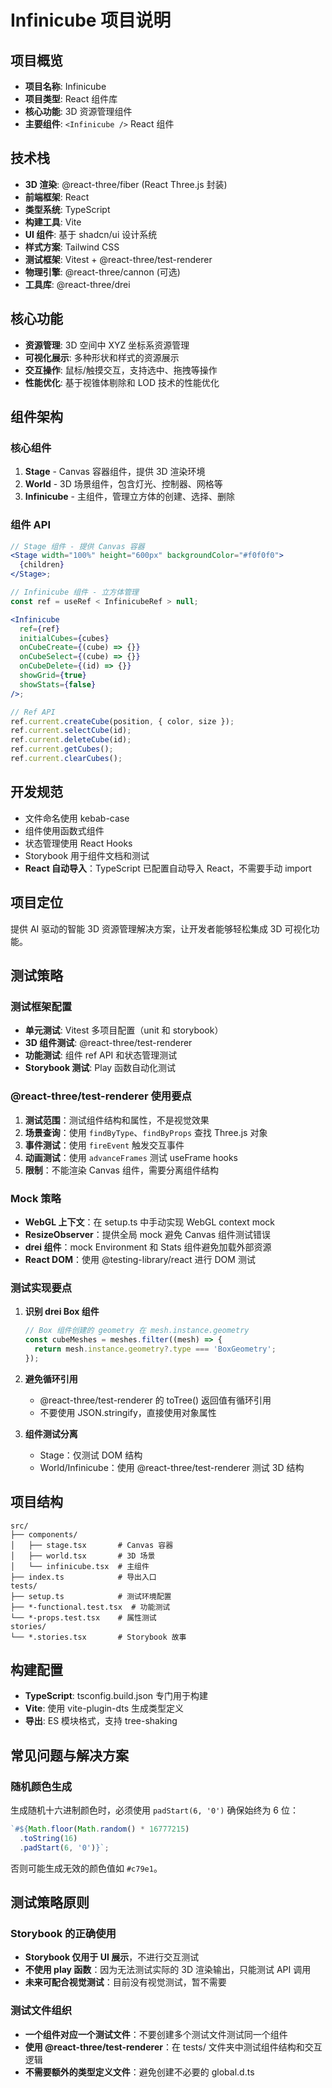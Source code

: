# Infinicube 项目说明

## 项目概览

- **项目名称**: Infinicube
- **项目类型**: React 组件库
- **核心功能**: 3D 资源管理组件
- **主要组件**: `<Infinicube />` React 组件

## 技术栈

- **3D 渲染**: @react-three/fiber (React Three.js 封装)
- **前端框架**: React
- **类型系统**: TypeScript
- **构建工具**: Vite
- **UI 组件**: 基于 shadcn/ui 设计系统
- **样式方案**: Tailwind CSS
- **测试框架**: Vitest + @react-three/test-renderer
- **物理引擎**: @react-three/cannon (可选)
- **工具库**: @react-three/drei

## 核心功能

- **资源管理**: 3D 空间中 XYZ 坐标系资源管理
- **可视化展示**: 多种形状和样式的资源展示
- **交互操作**: 鼠标/触摸交互，支持选中、拖拽等操作
- **性能优化**: 基于视锥体剔除和 LOD 技术的性能优化

## 组件架构

### 核心组件

1. **Stage** - Canvas 容器组件，提供 3D 渲染环境
2. **World** - 3D 场景组件，包含灯光、控制器、网格等
3. **Infinicube** - 主组件，管理立方体的创建、选择、删除

### 组件 API

```jsx
// Stage 组件 - 提供 Canvas 容器
<Stage width="100%" height="600px" backgroundColor="#f0f0f0">
  {children}
</Stage>;

// Infinicube 组件 - 立方体管理
const ref = useRef < InfinicubeRef > null;

<Infinicube
  ref={ref}
  initialCubes={cubes}
  onCubeCreate={(cube) => {}}
  onCubeSelect={(cube) => {}}
  onCubeDelete={(id) => {}}
  showGrid={true}
  showStats={false}
/>;

// Ref API
ref.current.createCube(position, { color, size });
ref.current.selectCube(id);
ref.current.deleteCube(id);
ref.current.getCubes();
ref.current.clearCubes();
```

## 开发规范

- 文件命名使用 kebab-case
- 组件使用函数式组件
- 状态管理使用 React Hooks
- Storybook 用于组件文档和测试
- **React 自动导入**：TypeScript 已配置自动导入 React，不需要手动 import

## 项目定位

提供 AI 驱动的智能 3D 资源管理解决方案，让开发者能够轻松集成 3D 可视化功能。

## 测试策略

### 测试框架配置

- **单元测试**: Vitest 多项目配置（unit 和 storybook）
- **3D 组件测试**: @react-three/test-renderer
- **功能测试**: 组件 ref API 和状态管理测试
- **Storybook 测试**: Play 函数自动化测试

### @react-three/test-renderer 使用要点

1. **测试范围**：测试组件结构和属性，不是视觉效果
2. **场景查询**：使用 `findByType`、`findByProps` 查找 Three.js 对象
3. **事件测试**：使用 `fireEvent` 触发交互事件
4. **动画测试**：使用 `advanceFrames` 测试 useFrame hooks
5. **限制**：不能渲染 Canvas 组件，需要分离组件结构

### Mock 策略

- **WebGL 上下文**：在 setup.ts 中手动实现 WebGL context mock
- **ResizeObserver**：提供全局 mock 避免 Canvas 组件测试错误
- **drei 组件**：mock Environment 和 Stats 组件避免加载外部资源
- **React DOM**：使用 @testing-library/react 进行 DOM 测试

### 测试实现要点

1. **识别 drei Box 组件**

   ```typescript
   // Box 组件创建的 geometry 在 mesh.instance.geometry
   const cubeMeshes = meshes.filter((mesh) => {
     return mesh.instance.geometry?.type === 'BoxGeometry';
   });
   ```

2. **避免循环引用**
   - @react-three/test-renderer 的 toTree() 返回值有循环引用
   - 不要使用 JSON.stringify，直接使用对象属性

3. **组件测试分离**
   - Stage：仅测试 DOM 结构
   - World/Infinicube：使用 @react-three/test-renderer 测试 3D 结构

## 项目结构

```
src/
├── components/
│   ├── stage.tsx       # Canvas 容器
│   ├── world.tsx       # 3D 场景
│   └── infinicube.tsx  # 主组件
├── index.ts            # 导出入口
tests/
├── setup.ts            # 测试环境配置
├── *-functional.test.tsx  # 功能测试
└── *-props.test.tsx    # 属性测试
stories/
└── *.stories.tsx       # Storybook 故事
```

## 构建配置

- **TypeScript**: tsconfig.build.json 专门用于构建
- **Vite**: 使用 vite-plugin-dts 生成类型定义
- **导出**: ES 模块格式，支持 tree-shaking

## 常见问题与解决方案

### 随机颜色生成

生成随机十六进制颜色时，必须使用 `padStart(6, '0')` 确保始终为 6 位：

```typescript
`#${Math.floor(Math.random() * 16777215)
  .toString(16)
  .padStart(6, '0')}`;
```

否则可能生成无效的颜色值如 `#c79e1`。

## 测试策略原则

### Storybook 的正确使用

- **Storybook 仅用于 UI 展示**，不进行交互测试
- **不使用 play 函数**：因为无法测试实际的 3D 渲染输出，只能测试 API 调用
- **未来可配合视觉测试**：目前没有视觉测试，暂不需要

### 测试文件组织

- **一个组件对应一个测试文件**：不要创建多个测试文件测试同一个组件
- **使用 @react-three/test-renderer**：在 tests/ 文件夹中测试组件结构和交互逻辑
- **不需要额外的类型定义文件**：避免创建不必要的 global.d.ts

<!-- 最后更新: 2025-01-11 -->
<!-- 说明: Infinicube 项目技术规范、架构设计和测试策略 -->
<!-- 测试已通过：所有单元测试和 Storybook 测试均正常工作 -->
